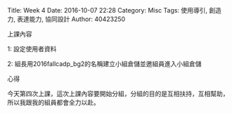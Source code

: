 Title: Week 4
Date: 2016-10-07 22:28
Category: Misc
Tags: 使用導引, 創造力, 表達能力, 協同設計
Author: 40423250

上課內容

<!-- PELICAN_END_SUMMARY -->


<p>1: 設定使用者資料</p>

<p>2: 組長用2016fallcadp_bg2的名稱建立小組倉儲並邀組員進入小組倉儲</p>



心得

今天第四次上課，這次上課內容要開始分組，分組的目的是互相扶持，互相幫助，所以我跟我的組員都會全力以赴。

